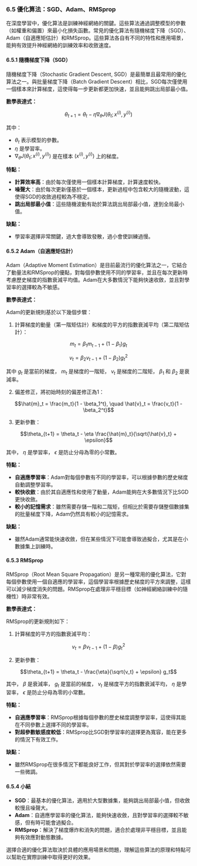 ### **6.5 優化算法：SGD、Adam、RMSprop**

在深度學習中，優化算法是訓練神經網絡的關鍵。這些算法通過調整模型的參數（如權重和偏置）來最小化損失函數。常見的優化算法有隨機梯度下降（SGD）、Adam（自適應矩估計）和RMSprop。這些算法各自有不同的特性和應用場景，能夠有效提升神經網絡的訓練效率和收斂速度。

#### **6.5.1 隨機梯度下降（SGD）**

隨機梯度下降（Stochastic Gradient Descent, SGD）是最簡單且最常用的優化算法之一。與批量梯度下降（Batch Gradient Descent）相比，SGD每次僅使用一個樣本來計算梯度，這使得每一步更新都更加快速，並且能夠跳出局部最小值。

**數學表達式：**


```math
\theta_{t+1} = \theta_t - \eta \nabla_{\theta} J(\theta_t; x^{(i)}, y^{(i)})
```


其中：
-  $`\theta_t`$  表示模型的參數。
-  $`\eta`$  是學習率。
-  $`\nabla_{\theta} J(\theta_t; x^{(i)}, y^{(i)})`$  是在樣本  $`(x^{(i)}, y^{(i)})`$  上的梯度。

**特點：**
- **計算效率高**：由於每次僅使用一個樣本計算梯度，計算速度較快。
- **噪聲大**：由於每次更新僅基於一個樣本，更新過程中包含較大的隨機波動，這使得SGD的收斂過程較為不穩定。
- **跳出局部最小值**：這些隨機波動有助於算法跳出局部最小值，達到全局最小值。

**缺點：**
- 學習率選擇非常關鍵，過大會導致發散，過小會使訓練過慢。

#### **6.5.2 Adam（自適應矩估計）**

Adam（Adaptive Moment Estimation）是目前最流行的優化算法之一，它結合了動量法和RMSprop的優點，對每個參數使用不同的學習率，並且在每次更新時考慮歷史梯度的指數衰減平均值。Adam在大多數情況下能夠快速收斂，並且對學習率的選擇較為不敏感。

**數學表達式：**

Adam的更新規則基於以下幾個步驟：

1. 計算梯度的動量（第一階矩估計）和梯度的平方的指數衰減平均（第二階矩估計）：
   
   
```math
m_t = \beta_1 m_{t-1} + (1 - \beta_1) g_t
```

   
```math
v_t = \beta_2 v_{t-1} + (1 - \beta_2) g_t^2
```

   其中  $`g_t`$  是當前的梯度， $`m_t`$  是梯度的一階矩， $`v_t`$  是梯度的二階矩， $`\beta_1`$  和  $`\beta_2`$  是衰減率。

2. 偏差修正，將初始時刻的偏差修正為1：

   
```math
\hat{m}_t = \frac{m_t}{1 - \beta_1^t}, \quad \hat{v}_t = \frac{v_t}{1 - \beta_2^t}
```


3. 更新參數：

   
```math
\theta_{t+1} = \theta_t - \eta \frac{\hat{m}_t}{\sqrt{\hat{v}_t} + \epsilon}
```


其中， $`\eta`$  是學習率， $`\epsilon`$  是防止分母為零的小常數。

**特點：**
- **自適應學習率**：Adam對每個參數有不同的學習率，可以根據參數的歷史梯度自動調整學習率。
- **較快收斂**：由於其自適應性和使用了動量，Adam能夠在大多數情況下比SGD更快收斂。
- **較小的記憶需求**：雖然需要存儲一階和二階矩，但相比於需要存儲整個數據集的批量梯度下降，Adam仍然具有較小的記憶需求。

**缺點：**
- 雖然Adam通常能快速收斂，但在某些情況下可能會導致過擬合，尤其是在小數據集上訓練時。

#### **6.5.3 RMSprop**

RMSprop（Root Mean Square Propagation）是另一種常用的優化算法，它對每個參數使用一個自適應的學習率，這個學習率根據歷史梯度的平方來調整，這樣可以減少梯度消失的問題。RMSprop在處理非平穩目標（如神經網絡訓練中的隨機性）時非常有效。

**數學表達式：**

RMSprop的更新規則如下：

1. 計算梯度的平方的指數衰減平均：

   
```math
v_t = \beta v_{t-1} + (1 - \beta) g_t^2
```


2. 更新參數：

   
```math
\theta_{t+1} = \theta_t - \frac{\eta}{\sqrt{v_t} + \epsilon} g_t
```


其中， $`\beta`$  是衰減率， $`g_t`$  是當前的梯度， $`v_t`$  是梯度平方的指數衰減平均， $`\eta`$  是學習率， $`\epsilon`$  是防止分母為零的小常數。

**特點：**
- **自適應學習率**：RMSprop根據每個參數的歷史梯度調整學習率，這使得其能在不同參數上選擇不同的學習率。
- **對超參數敏感度較低**：RMSprop比SGD對學習率的選擇更為寬容，能在更多的情況下有效工作。

**缺點：**
- 雖然RMSprop在很多情況下都能良好工作，但其對於學習率的選擇依然需要一些微調。

#### **6.5.4 小結**

- **SGD**：最基本的優化算法，適用於大型數據集，能夠跳出局部最小值，但收斂較慢且噪聲大。
- **Adam**：自適應學習率的優化算法，能夠快速收斂，且對學習率的選擇較不敏感，但有時可能會過擬合。
- **RMSprop**：解決了梯度爆炸和消失的問題，適合於處理非平穩目標，並且能夠有效應對動態數據。

選擇合適的優化算法取決於具體的應用場景和問題，理解這些算法的原理和特點可以幫助在實際訓練中取得更好的效果。